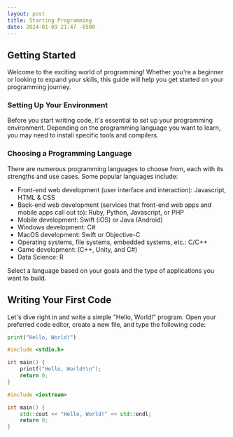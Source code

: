 ```yaml
---
layout: post
title: Starting Programming
date: 2024-01-09 21:47 -0500
---
```


## Getting Started

Welcome to the exciting world of programming! Whether you're a beginner or looking to expand your skills, this guide will help you get started on your programming journey.

### Setting Up Your Environment

Before you start writing code, it's essential to set up your programming environment. Depending on the programming language you want to learn, you may need to install specific tools and compilers.

### Choosing a Programming Language

There are numerous programming languages to choose from, each with its strengths and use cases. Some popular languages include:

- Front-end web development (user interface and interaction): Javascript, HTML & CSS
- Back-end web development (services that front-end web apps and mobile apps call out to): Ruby, Python, Javascript, or PHP
- Mobile development: Swift (iOS) or Java (Android)
- Windows development: C#
- MacOS development: Swift or Objective-C
- Operating systems, file systems, embedded systems, etc.: C/C++
- Game development: (C++, Unity, and C#)
- Data Science: R

Select a language based on your goals and the type of applications you want to build.

## Writing Your First Code

Let's dive right in and write a simple "Hello, World!" program. Open your preferred code editor, create a new file, and type the following code:

```python
print("Hello, World!")
```

```c
#include <stdio.h>

int main() {
	printf("Hello, World!\n");
	return 0;
}

```

```c++
#include <iostream>

int main() {
	std::cout << "Hello, World!" << std::endl;
	return 0;
}

